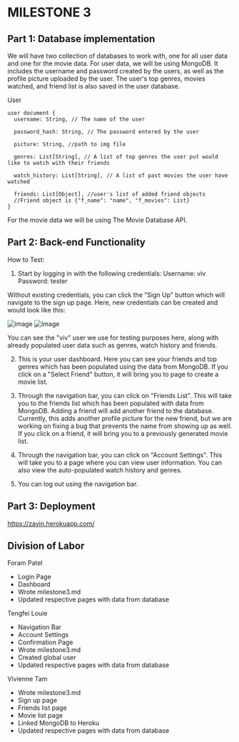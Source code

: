 # MILESTONE 3 #

## Part 1: Database implementation ##

We will have two collection of databases to work with, one for all user data and one for the movie data. For user data, we will be using MongoDB. It includes the username and password created by the users, as well as the profile picture uploaded by the user. The user's top genres, movies watched, and friend list is also saved in the user database. 

User

    user document {
      username: String, // The name of the user

      password_hash: String, // The password entered by the user

      picture: String, //path to img file

      genres: List[String], // A list of top genres the user put would like to watch with their friends

      watch_history: List[String], // A list of past movies the user have watched
      
      friends: List[Object], //user's list of added friend objects
      //Friend object is {"f_name": "name", "f_movies": List}
    }


For the movie data we will be using The Movie Database API.



## Part 2: Back-end Functionality ##

How to Test:

1. Start by logging in with the following credentials:
Username: viv
Password: tester

Without existing credentials, you can click the "Sign Up" button which will navigate to the sign up page. Here, new credentials can be created and would look like this: 

![image](https://user-images.githubusercontent.com/100488724/202967751-7b7a8ad3-7ccd-497b-96c5-b9c0d5722096.png)
![image](https://user-images.githubusercontent.com/100488724/202967715-3c88d453-ed2e-485d-8dc5-524ce0f61a2a.png)

You can see the "viv" user we use for testing purposes here, along with already populated user data such as genres, watch history and friends.


2. This is your user dashboard. Here you can see your friends and top genres which has been populated using the data from MongoDB. If you click on a "Select Friend" button, it will bring you to page to create a movie list.  

3. Through the navigation bar, you can click on "Friends List". This will take you to the friends list which has been populated with data from MongoDB. Adding a friend will add another friend to the database. Currently, this adds another profile picture for the new friend, but we are working on fixing a bug that prevents the name from showing up as well. If you click on a friend, it will bring you to a previously generated movie list. 

4. Through the navigation bar, you can click on "Account Settings". This will take you to a page where you can view user information. You can also view the auto-populated watch history and genres.

5. You can log out using the navigation bar. 

## Part 3: Deployment ##

https://zayin.herokuapp.com/

## **Division of Labor**

Foram Patel

* Login Page
* Dashboard
* Wrote milestone3.md
* Updated respective pages with data from database

Tengfei Louie


* Navigation Bar
* Account Settings
* Confirmation Page
* Wrote milestone3.md
* Created global user 
* Updated respective pages with data from database


Vivienne Tam

* Wrote milestone3.md
* Sign up page
* Friends list page
* Movie list page
* Linked MongoDB to Heroku
* Updated respective pages with data from database
